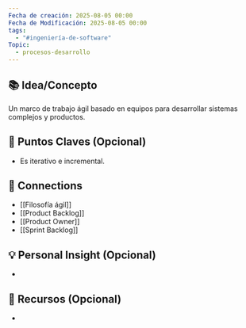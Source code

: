 ```yaml
---
Fecha de creación: 2025-08-05 00:00
Fecha de Modificación: 2025-08-05 00:00
tags:
  - "#ingeniería-de-software"
Topic:
  - procesos-desarrollo
---
```



## 📚 Idea/Concepto 

Un marco de trabajo ágil basado en equipos para desarrollar sistemas complejos y
productos.
## 📌 Puntos Claves (Opcional)
- Es iterativo e incremental.

## 🔗 Connections
- [[Filosofía ágil]]
- [[Product Backlog]]
- [[Product Owner]]
- [[Sprint Backlog]]

## 💡 Personal Insight (Opcional)
- 
## 🧾 Recursos (Opcional)
- 